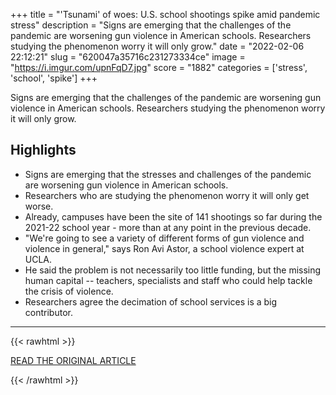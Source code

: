 +++
title = "'Tsunami' of woes: U.S. school shootings spike amid pandemic stress"
description = "Signs are emerging that the challenges of the pandemic are worsening gun violence in American schools. Researchers studying the phenomenon worry it will only grow."
date = "2022-02-06 22:12:21"
slug = "620047a35716c231273334ce"
image = "https://i.imgur.com/upnFqD7.jpg"
score = "1882"
categories = ['stress', 'school', 'spike']
+++

Signs are emerging that the challenges of the pandemic are worsening gun violence in American schools. Researchers studying the phenomenon worry it will only grow.

## Highlights

- Signs are emerging that the stresses and challenges of the pandemic are worsening gun violence in American schools.
- Researchers who are studying the phenomenon worry it will only get worse.
- Already, campuses have been the site of 141 shootings so far during the 2021-22 school year - more than at any point in the previous decade.
- "We're going to see a variety of different forms of gun violence and violence in general," says Ron Avi Astor, a school violence expert at UCLA.
- He said the problem is not necessarily too little funding, but the missing human capital -- teachers, specialists and staff who could help tackle the crisis of violence.
- Researchers agree the decimation of school services is a big contributor.

---

{{< rawhtml >}}
  <p class="article-category">
    <a target="_blank" href="https://www.reuters.com/world/us/tsunami-woes-us-school-shootings-spike-amid-pandemic-stress-2022-02-06/">READ THE ORIGINAL ARTICLE</a>
  </p>
{{< /rawhtml >}}
